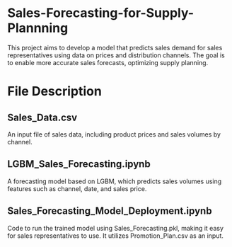 # Sales-Forecasting-for-Supply-Plannning
This project aims to develop a model that predicts sales demand for sales representatives using data on prices and distribution channels. The goal is to enable more accurate sales forecasts, optimizing supply planning.

# File Description

## Sales_Data.csv
An input file of sales data, including product prices and sales volumes by channel.

## LGBM_Sales_Forecasting.ipynb
A forecasting model based on LGBM, which predicts sales volumes using features such as channel, date, and sales price.

## Sales_Forecasting_Model_Deployment.ipynb
Code to run the trained model using Sales_Forecasting.pkl, making it easy for sales representatives to use. It utilizes Promotion_Plan.csv as an input.
